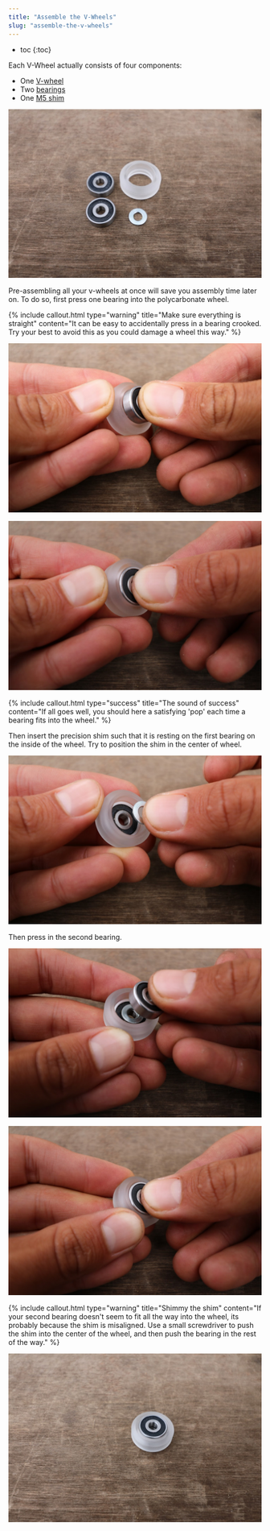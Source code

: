 ```yaml
---
title: "Assemble the V-Wheels"
slug: "assemble-the-v-wheels"
---
```


* toc
{:toc}

Each V-Wheel actually consists of four components:
* One [V-wheel](../../Extras/bom/drivetrain.md#v-wheels)
* Two [bearings](../../Extras/bom/drivetrain.md#bearings)
* One [M5 shim](../../Extras/bom/drivetrain.md#m5-shims)

![IMG_0276.JPG](_images/IMG_0276.JPG)

Pre-assembling all your v-wheels at once will save you assembly time later on. To do so, first press one bearing into the polycarbonate wheel.

{%
include callout.html
type="warning"
title="Make sure everything is straight"
content="It can be easy to accidentally press in a bearing crooked. Try your best to avoid this as you could damage a wheel this way."
%}



![IMG_0277.JPG](_images/IMG_0277.JPG)



![IMG_0278.JPG](_images/IMG_0278.JPG)



{%
include callout.html
type="success"
title="The sound of success"
content="If all goes well, you should here a satisfying 'pop' each time a bearing fits into the wheel."
%}

Then insert the precision shim such that it is resting on the first bearing on the inside of the wheel. Try to position the shim in the center of wheel.

![IMG_0279.JPG](_images/IMG_0279.JPG)

 Then press in the second bearing.

![IMG_0280.JPG](_images/IMG_0280.JPG)



![IMG_0281.JPG](_images/IMG_0281.JPG)



{%
include callout.html
type="warning"
title="Shimmy the shim"
content="If your second bearing doesn't seem to fit all the way into the wheel, its probably because the shim is misaligned. Use a small screwdriver to push the shim into the center of the wheel, and then push the bearing in the rest of the way."
%}



![IMG_0282.JPG](_images/IMG_0282.JPG)

